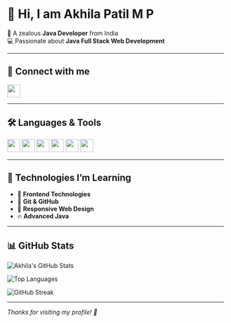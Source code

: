 # 👋 Hi, I am Akhila Patil M P

🎯 A zealous **Java Developer** from India  
💻 Passionate about **Java Full Stack Web Development** 

---

## 🔗 Connect with me  

<a href="https://www.linkedin.com/in/akhila-patil-m-p-546822255/" target="_blank">
  <img src="https://img.icons8.com/color/48/000000/linkedin.png" width="30"/>
</a>

---

## 🛠️ Languages & Tools  

<p align="left">
  <img src="https://img.icons8.com/color/48/000000/c-programming.png" width="30"/>
  <img src="https://img.icons8.com/color/48/000000/java-coffee-cup-logo.png" width="30"/>
  <img src="https://img.icons8.com/color/48/000000/html-5--v1.png" width="30"/>
  <img src="https://img.icons8.com/color/48/000000/css3.png" width="30"/>
  <img src="https://img.icons8.com/color/48/000000/javascript--v1.png" width="30"/>
  <img src="https://img.icons8.com/fluency/48/000000/mysql-logo.png" width="30"/>
</p>

---

## 🚀 Technologies I’m Learning  

- 🌱 **Frontend Technologies**  
- 💾 **Git & GitHub**  
- 🧩 **Responsive Web Design**  
- 🔥 **Advanced Java**

---

## 📊 GitHub Stats  

![Akhila's GitHub Stats](https://github-readme-stats.vercel.app/api?username=AKHILAPATILMP&show_icons=true&theme=radical)

![Top Languages](https://github-readme-stats.vercel.app/api/top-langs/?username=AKHILAPATILMP&layout=compact&theme=radical)

![GitHub Streak](https://streak-stats.demolab.com/?user=AKHILAPATILMP&theme=radical)

---

_Thanks for visiting my profile! 💙_
